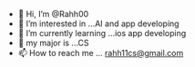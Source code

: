- 👋 Hi, I’m @Rahh00
- 👀 I’m interested in ...AI and app developing
- 🌱 I’m currently learning ...ios app developing
- 💞️ my major is ...CS
- 📫 How to reach me ... rahh11cs@gmail.com
<!---
Rahh00/Rahh00 is a ✨ special ✨ repository because its `README.md` (this file) appears on your GitHub profile.
You can click the Preview link to take a look at your changes.
--->
